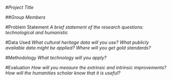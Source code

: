 #_Project Title_

##_Group Members_

#Problem Statement
_A brief statement of the research questions: technological and humanistic_

#Data Used
_What cultural heritage data will you use?
What publicly available data might be applied?
Where will you get gold standards?_

#Methodology
_What technology will you apply?_

#Evaluation
_How will you measure the extrinsic and intrinsic improvements?
How will the humanities scholar know that it is useful?_

